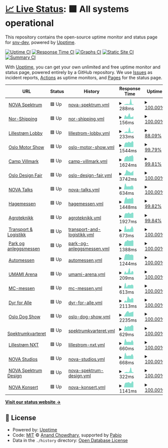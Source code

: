 # [📈 Live Status](https://status.nova.onl): <!--live status--> **🟩 All systems operational**

This repository contains the open-source uptime monitor and status page for [snv-dev](https://status.nova.onl), powered by [Upptime](https://github.com/upptime/upptime).

[![Uptime CI](https://github.com/snv-dev/upptime/workflows/Uptime%20CI/badge.svg)](https://github.com/snv-dev/upptime/actions?query=workflow%3A%22Uptime+CI%22)
[![Response Time CI](https://github.com/snv-dev/upptime/workflows/Response%20Time%20CI/badge.svg)](https://github.com/snv-dev/upptime/actions?query=workflow%3A%22Response+Time+CI%22)
[![Graphs CI](https://github.com/snv-dev/upptime/workflows/Graphs%20CI/badge.svg)](https://github.com/snv-dev/upptime/actions?query=workflow%3A%22Graphs+CI%22)
[![Static Site CI](https://github.com/snv-dev/upptime/workflows/Static%20Site%20CI/badge.svg)](https://github.com/snv-dev/upptime/actions?query=workflow%3A%22Static+Site+CI%22)
[![Summary CI](https://github.com/snv-dev/upptime/workflows/Summary%20CI/badge.svg)](https://github.com/snv-dev/upptime/actions?query=workflow%3A%22Summary+CI%22)

With [Upptime](https://upptime.js.org), you can get your own unlimited and free uptime monitor and status page, powered entirely by a GitHub repository. We use [Issues](https://github.com/snv-dev/upptime/issues) as incident reports, [Actions](https://github.com/snv-dev/upptime/actions) as uptime monitors, and [Pages](https://status.nova.onl) for the status page.

<!--start: status pages-->
<!-- This summary is generated by Upptime (https://github.com/upptime/upptime) -->
<!-- Do not edit this manually, your changes will be overwritten -->
<!-- prettier-ignore -->
| URL | Status | History | Response Time | Uptime |
| --- | ------ | ------- | ------------- | ------ |
| <img alt="" src="https://icons.duckduckgo.com/ip3/novaspektrum.no.ico" height="13"> [NOVA Spektrum](https://novaspektrum.no) | 🟩 Up | [nova-spektrum.yml](https://github.com/snv-dev/upptime/commits/HEAD/history/nova-spektrum.yml) | <details><summary><img alt="Response time graph" src="./graphs/nova-spektrum/response-time-week.png" height="20"> 288ms</summary><br><a href="https://status.nova.onl/history/nova-spektrum"><img alt="Response time 278" src="https://img.shields.io/endpoint?url=https%3A%2F%2Fraw.githubusercontent.com%2Fsnv-dev%2Fupptime%2FHEAD%2Fapi%2Fnova-spektrum%2Fresponse-time.json"></a><br><a href="https://status.nova.onl/history/nova-spektrum"><img alt="24-hour response time 174" src="https://img.shields.io/endpoint?url=https%3A%2F%2Fraw.githubusercontent.com%2Fsnv-dev%2Fupptime%2FHEAD%2Fapi%2Fnova-spektrum%2Fresponse-time-day.json"></a><br><a href="https://status.nova.onl/history/nova-spektrum"><img alt="7-day response time 288" src="https://img.shields.io/endpoint?url=https%3A%2F%2Fraw.githubusercontent.com%2Fsnv-dev%2Fupptime%2FHEAD%2Fapi%2Fnova-spektrum%2Fresponse-time-week.json"></a><br><a href="https://status.nova.onl/history/nova-spektrum"><img alt="30-day response time 244" src="https://img.shields.io/endpoint?url=https%3A%2F%2Fraw.githubusercontent.com%2Fsnv-dev%2Fupptime%2FHEAD%2Fapi%2Fnova-spektrum%2Fresponse-time-month.json"></a><br><a href="https://status.nova.onl/history/nova-spektrum"><img alt="1-year response time 278" src="https://img.shields.io/endpoint?url=https%3A%2F%2Fraw.githubusercontent.com%2Fsnv-dev%2Fupptime%2FHEAD%2Fapi%2Fnova-spektrum%2Fresponse-time-year.json"></a></details> | <details><summary><a href="https://status.nova.onl/history/nova-spektrum">100.00%</a></summary><a href="https://status.nova.onl/history/nova-spektrum"><img alt="All-time uptime 99.98%" src="https://img.shields.io/endpoint?url=https%3A%2F%2Fraw.githubusercontent.com%2Fsnv-dev%2Fupptime%2FHEAD%2Fapi%2Fnova-spektrum%2Fuptime.json"></a><br><a href="https://status.nova.onl/history/nova-spektrum"><img alt="24-hour uptime 100.00%" src="https://img.shields.io/endpoint?url=https%3A%2F%2Fraw.githubusercontent.com%2Fsnv-dev%2Fupptime%2FHEAD%2Fapi%2Fnova-spektrum%2Fuptime-day.json"></a><br><a href="https://status.nova.onl/history/nova-spektrum"><img alt="7-day uptime 100.00%" src="https://img.shields.io/endpoint?url=https%3A%2F%2Fraw.githubusercontent.com%2Fsnv-dev%2Fupptime%2FHEAD%2Fapi%2Fnova-spektrum%2Fuptime-week.json"></a><br><a href="https://status.nova.onl/history/nova-spektrum"><img alt="30-day uptime 100.00%" src="https://img.shields.io/endpoint?url=https%3A%2F%2Fraw.githubusercontent.com%2Fsnv-dev%2Fupptime%2FHEAD%2Fapi%2Fnova-spektrum%2Fuptime-month.json"></a><br><a href="https://status.nova.onl/history/nova-spektrum"><img alt="1-year uptime 99.98%" src="https://img.shields.io/endpoint?url=https%3A%2F%2Fraw.githubusercontent.com%2Fsnv-dev%2Fupptime%2FHEAD%2Fapi%2Fnova-spektrum%2Fuptime-year.json"></a></details>
| <img alt="" src="https://icons.duckduckgo.com/ip3/nor-shipping.com.ico" height="13"> [Nor-Shipping](https://nor-shipping.com) | 🟩 Up | [nor-shipping.yml](https://github.com/snv-dev/upptime/commits/HEAD/history/nor-shipping.yml) | <details><summary><img alt="Response time graph" src="./graphs/nor-shipping/response-time-week.png" height="20"> 156ms</summary><br><a href="https://status.nova.onl/history/nor-shipping"><img alt="Response time 272" src="https://img.shields.io/endpoint?url=https%3A%2F%2Fraw.githubusercontent.com%2Fsnv-dev%2Fupptime%2FHEAD%2Fapi%2Fnor-shipping%2Fresponse-time.json"></a><br><a href="https://status.nova.onl/history/nor-shipping"><img alt="24-hour response time 162" src="https://img.shields.io/endpoint?url=https%3A%2F%2Fraw.githubusercontent.com%2Fsnv-dev%2Fupptime%2FHEAD%2Fapi%2Fnor-shipping%2Fresponse-time-day.json"></a><br><a href="https://status.nova.onl/history/nor-shipping"><img alt="7-day response time 156" src="https://img.shields.io/endpoint?url=https%3A%2F%2Fraw.githubusercontent.com%2Fsnv-dev%2Fupptime%2FHEAD%2Fapi%2Fnor-shipping%2Fresponse-time-week.json"></a><br><a href="https://status.nova.onl/history/nor-shipping"><img alt="30-day response time 164" src="https://img.shields.io/endpoint?url=https%3A%2F%2Fraw.githubusercontent.com%2Fsnv-dev%2Fupptime%2FHEAD%2Fapi%2Fnor-shipping%2Fresponse-time-month.json"></a><br><a href="https://status.nova.onl/history/nor-shipping"><img alt="1-year response time 272" src="https://img.shields.io/endpoint?url=https%3A%2F%2Fraw.githubusercontent.com%2Fsnv-dev%2Fupptime%2FHEAD%2Fapi%2Fnor-shipping%2Fresponse-time-year.json"></a></details> | <details><summary><a href="https://status.nova.onl/history/nor-shipping">100.00%</a></summary><a href="https://status.nova.onl/history/nor-shipping"><img alt="All-time uptime 99.99%" src="https://img.shields.io/endpoint?url=https%3A%2F%2Fraw.githubusercontent.com%2Fsnv-dev%2Fupptime%2FHEAD%2Fapi%2Fnor-shipping%2Fuptime.json"></a><br><a href="https://status.nova.onl/history/nor-shipping"><img alt="24-hour uptime 100.00%" src="https://img.shields.io/endpoint?url=https%3A%2F%2Fraw.githubusercontent.com%2Fsnv-dev%2Fupptime%2FHEAD%2Fapi%2Fnor-shipping%2Fuptime-day.json"></a><br><a href="https://status.nova.onl/history/nor-shipping"><img alt="7-day uptime 100.00%" src="https://img.shields.io/endpoint?url=https%3A%2F%2Fraw.githubusercontent.com%2Fsnv-dev%2Fupptime%2FHEAD%2Fapi%2Fnor-shipping%2Fuptime-week.json"></a><br><a href="https://status.nova.onl/history/nor-shipping"><img alt="30-day uptime 100.00%" src="https://img.shields.io/endpoint?url=https%3A%2F%2Fraw.githubusercontent.com%2Fsnv-dev%2Fupptime%2FHEAD%2Fapi%2Fnor-shipping%2Fuptime-month.json"></a><br><a href="https://status.nova.onl/history/nor-shipping"><img alt="1-year uptime 99.99%" src="https://img.shields.io/endpoint?url=https%3A%2F%2Fraw.githubusercontent.com%2Fsnv-dev%2Fupptime%2FHEAD%2Fapi%2Fnor-shipping%2Fuptime-year.json"></a></details>
| <img alt="" src="https://icons.duckduckgo.com/ip3/lillestromlobby.no.ico" height="13"> [Lillestrøm Lobby](https://lillestromlobby.no) | 🟩 Up | [lillestrom-lobby.yml](https://github.com/snv-dev/upptime/commits/HEAD/history/lillestrom-lobby.yml) | <details><summary><img alt="Response time graph" src="./graphs/lillestrom-lobby/response-time-week.png" height="20"> 233ms</summary><br><a href="https://status.nova.onl/history/lillestrom-lobby"><img alt="Response time 241" src="https://img.shields.io/endpoint?url=https%3A%2F%2Fraw.githubusercontent.com%2Fsnv-dev%2Fupptime%2FHEAD%2Fapi%2Flillestrom-lobby%2Fresponse-time.json"></a><br><a href="https://status.nova.onl/history/lillestrom-lobby"><img alt="24-hour response time 421" src="https://img.shields.io/endpoint?url=https%3A%2F%2Fraw.githubusercontent.com%2Fsnv-dev%2Fupptime%2FHEAD%2Fapi%2Flillestrom-lobby%2Fresponse-time-day.json"></a><br><a href="https://status.nova.onl/history/lillestrom-lobby"><img alt="7-day response time 233" src="https://img.shields.io/endpoint?url=https%3A%2F%2Fraw.githubusercontent.com%2Fsnv-dev%2Fupptime%2FHEAD%2Fapi%2Flillestrom-lobby%2Fresponse-time-week.json"></a><br><a href="https://status.nova.onl/history/lillestrom-lobby"><img alt="30-day response time 244" src="https://img.shields.io/endpoint?url=https%3A%2F%2Fraw.githubusercontent.com%2Fsnv-dev%2Fupptime%2FHEAD%2Fapi%2Flillestrom-lobby%2Fresponse-time-month.json"></a><br><a href="https://status.nova.onl/history/lillestrom-lobby"><img alt="1-year response time 241" src="https://img.shields.io/endpoint?url=https%3A%2F%2Fraw.githubusercontent.com%2Fsnv-dev%2Fupptime%2FHEAD%2Fapi%2Flillestrom-lobby%2Fresponse-time-year.json"></a></details> | <details><summary><a href="https://status.nova.onl/history/lillestrom-lobby">88.09%</a></summary><a href="https://status.nova.onl/history/lillestrom-lobby"><img alt="All-time uptime 99.71%" src="https://img.shields.io/endpoint?url=https%3A%2F%2Fraw.githubusercontent.com%2Fsnv-dev%2Fupptime%2FHEAD%2Fapi%2Flillestrom-lobby%2Fuptime.json"></a><br><a href="https://status.nova.onl/history/lillestrom-lobby"><img alt="24-hour uptime 100.00%" src="https://img.shields.io/endpoint?url=https%3A%2F%2Fraw.githubusercontent.com%2Fsnv-dev%2Fupptime%2FHEAD%2Fapi%2Flillestrom-lobby%2Fuptime-day.json"></a><br><a href="https://status.nova.onl/history/lillestrom-lobby"><img alt="7-day uptime 88.09%" src="https://img.shields.io/endpoint?url=https%3A%2F%2Fraw.githubusercontent.com%2Fsnv-dev%2Fupptime%2FHEAD%2Fapi%2Flillestrom-lobby%2Fuptime-week.json"></a><br><a href="https://status.nova.onl/history/lillestrom-lobby"><img alt="30-day uptime 97.26%" src="https://img.shields.io/endpoint?url=https%3A%2F%2Fraw.githubusercontent.com%2Fsnv-dev%2Fupptime%2FHEAD%2Fapi%2Flillestrom-lobby%2Fuptime-month.json"></a><br><a href="https://status.nova.onl/history/lillestrom-lobby"><img alt="1-year uptime 99.71%" src="https://img.shields.io/endpoint?url=https%3A%2F%2Fraw.githubusercontent.com%2Fsnv-dev%2Fupptime%2FHEAD%2Fapi%2Flillestrom-lobby%2Fuptime-year.json"></a></details>
| <img alt="" src="https://icons.duckduckgo.com/ip3/oslomotorshow.no.ico" height="13"> [Oslo Motor Show](https://oslomotorshow.no) | 🟩 Up | [oslo-motor-show.yml](https://github.com/snv-dev/upptime/commits/HEAD/history/oslo-motor-show.yml) | <details><summary><img alt="Response time graph" src="./graphs/oslo-motor-show/response-time-week.png" height="20"> 1544ms</summary><br><a href="https://status.nova.onl/history/oslo-motor-show"><img alt="Response time 1297" src="https://img.shields.io/endpoint?url=https%3A%2F%2Fraw.githubusercontent.com%2Fsnv-dev%2Fupptime%2FHEAD%2Fapi%2Foslo-motor-show%2Fresponse-time.json"></a><br><a href="https://status.nova.onl/history/oslo-motor-show"><img alt="24-hour response time 2720" src="https://img.shields.io/endpoint?url=https%3A%2F%2Fraw.githubusercontent.com%2Fsnv-dev%2Fupptime%2FHEAD%2Fapi%2Foslo-motor-show%2Fresponse-time-day.json"></a><br><a href="https://status.nova.onl/history/oslo-motor-show"><img alt="7-day response time 1544" src="https://img.shields.io/endpoint?url=https%3A%2F%2Fraw.githubusercontent.com%2Fsnv-dev%2Fupptime%2FHEAD%2Fapi%2Foslo-motor-show%2Fresponse-time-week.json"></a><br><a href="https://status.nova.onl/history/oslo-motor-show"><img alt="30-day response time 1425" src="https://img.shields.io/endpoint?url=https%3A%2F%2Fraw.githubusercontent.com%2Fsnv-dev%2Fupptime%2FHEAD%2Fapi%2Foslo-motor-show%2Fresponse-time-month.json"></a><br><a href="https://status.nova.onl/history/oslo-motor-show"><img alt="1-year response time 1297" src="https://img.shields.io/endpoint?url=https%3A%2F%2Fraw.githubusercontent.com%2Fsnv-dev%2Fupptime%2FHEAD%2Fapi%2Foslo-motor-show%2Fresponse-time-year.json"></a></details> | <details><summary><a href="https://status.nova.onl/history/oslo-motor-show">99.79%</a></summary><a href="https://status.nova.onl/history/oslo-motor-show"><img alt="All-time uptime 100.00%" src="https://img.shields.io/endpoint?url=https%3A%2F%2Fraw.githubusercontent.com%2Fsnv-dev%2Fupptime%2FHEAD%2Fapi%2Foslo-motor-show%2Fuptime.json"></a><br><a href="https://status.nova.onl/history/oslo-motor-show"><img alt="24-hour uptime 100.00%" src="https://img.shields.io/endpoint?url=https%3A%2F%2Fraw.githubusercontent.com%2Fsnv-dev%2Fupptime%2FHEAD%2Fapi%2Foslo-motor-show%2Fuptime-day.json"></a><br><a href="https://status.nova.onl/history/oslo-motor-show"><img alt="7-day uptime 99.79%" src="https://img.shields.io/endpoint?url=https%3A%2F%2Fraw.githubusercontent.com%2Fsnv-dev%2Fupptime%2FHEAD%2Fapi%2Foslo-motor-show%2Fuptime-week.json"></a><br><a href="https://status.nova.onl/history/oslo-motor-show"><img alt="30-day uptime 99.95%" src="https://img.shields.io/endpoint?url=https%3A%2F%2Fraw.githubusercontent.com%2Fsnv-dev%2Fupptime%2FHEAD%2Fapi%2Foslo-motor-show%2Fuptime-month.json"></a><br><a href="https://status.nova.onl/history/oslo-motor-show"><img alt="1-year uptime 100.00%" src="https://img.shields.io/endpoint?url=https%3A%2F%2Fraw.githubusercontent.com%2Fsnv-dev%2Fupptime%2FHEAD%2Fapi%2Foslo-motor-show%2Fuptime-year.json"></a></details>
| <img alt="" src="https://icons.duckduckgo.com/ip3/campvillmark.no.ico" height="13"> [Camp Villmark](https://campvillmark.no) | 🟩 Up | [camp-villmark.yml](https://github.com/snv-dev/upptime/commits/HEAD/history/camp-villmark.yml) | <details><summary><img alt="Response time graph" src="./graphs/camp-villmark/response-time-week.png" height="20"> 1624ms</summary><br><a href="https://status.nova.onl/history/camp-villmark"><img alt="Response time 1414" src="https://img.shields.io/endpoint?url=https%3A%2F%2Fraw.githubusercontent.com%2Fsnv-dev%2Fupptime%2FHEAD%2Fapi%2Fcamp-villmark%2Fresponse-time.json"></a><br><a href="https://status.nova.onl/history/camp-villmark"><img alt="24-hour response time 1693" src="https://img.shields.io/endpoint?url=https%3A%2F%2Fraw.githubusercontent.com%2Fsnv-dev%2Fupptime%2FHEAD%2Fapi%2Fcamp-villmark%2Fresponse-time-day.json"></a><br><a href="https://status.nova.onl/history/camp-villmark"><img alt="7-day response time 1624" src="https://img.shields.io/endpoint?url=https%3A%2F%2Fraw.githubusercontent.com%2Fsnv-dev%2Fupptime%2FHEAD%2Fapi%2Fcamp-villmark%2Fresponse-time-week.json"></a><br><a href="https://status.nova.onl/history/camp-villmark"><img alt="30-day response time 1607" src="https://img.shields.io/endpoint?url=https%3A%2F%2Fraw.githubusercontent.com%2Fsnv-dev%2Fupptime%2FHEAD%2Fapi%2Fcamp-villmark%2Fresponse-time-month.json"></a><br><a href="https://status.nova.onl/history/camp-villmark"><img alt="1-year response time 1414" src="https://img.shields.io/endpoint?url=https%3A%2F%2Fraw.githubusercontent.com%2Fsnv-dev%2Fupptime%2FHEAD%2Fapi%2Fcamp-villmark%2Fresponse-time-year.json"></a></details> | <details><summary><a href="https://status.nova.onl/history/camp-villmark">99.81%</a></summary><a href="https://status.nova.onl/history/camp-villmark"><img alt="All-time uptime 100.00%" src="https://img.shields.io/endpoint?url=https%3A%2F%2Fraw.githubusercontent.com%2Fsnv-dev%2Fupptime%2FHEAD%2Fapi%2Fcamp-villmark%2Fuptime.json"></a><br><a href="https://status.nova.onl/history/camp-villmark"><img alt="24-hour uptime 100.00%" src="https://img.shields.io/endpoint?url=https%3A%2F%2Fraw.githubusercontent.com%2Fsnv-dev%2Fupptime%2FHEAD%2Fapi%2Fcamp-villmark%2Fuptime-day.json"></a><br><a href="https://status.nova.onl/history/camp-villmark"><img alt="7-day uptime 99.81%" src="https://img.shields.io/endpoint?url=https%3A%2F%2Fraw.githubusercontent.com%2Fsnv-dev%2Fupptime%2FHEAD%2Fapi%2Fcamp-villmark%2Fuptime-week.json"></a><br><a href="https://status.nova.onl/history/camp-villmark"><img alt="30-day uptime 99.96%" src="https://img.shields.io/endpoint?url=https%3A%2F%2Fraw.githubusercontent.com%2Fsnv-dev%2Fupptime%2FHEAD%2Fapi%2Fcamp-villmark%2Fuptime-month.json"></a><br><a href="https://status.nova.onl/history/camp-villmark"><img alt="1-year uptime 100.00%" src="https://img.shields.io/endpoint?url=https%3A%2F%2Fraw.githubusercontent.com%2Fsnv-dev%2Fupptime%2FHEAD%2Fapi%2Fcamp-villmark%2Fuptime-year.json"></a></details>
| <img alt="" src="https://icons.duckduckgo.com/ip3/oslodesignfair.no.ico" height="13"> [Oslo Design Fair](https://oslodesignfair.no) | 🟩 Up | [oslo-design-fair.yml](https://github.com/snv-dev/upptime/commits/HEAD/history/oslo-design-fair.yml) | <details><summary><img alt="Response time graph" src="./graphs/oslo-design-fair/response-time-week.png" height="20"> 3742ms</summary><br><a href="https://status.nova.onl/history/oslo-design-fair"><img alt="Response time 1433" src="https://img.shields.io/endpoint?url=https%3A%2F%2Fraw.githubusercontent.com%2Fsnv-dev%2Fupptime%2FHEAD%2Fapi%2Foslo-design-fair%2Fresponse-time.json"></a><br><a href="https://status.nova.onl/history/oslo-design-fair"><img alt="24-hour response time 3287" src="https://img.shields.io/endpoint?url=https%3A%2F%2Fraw.githubusercontent.com%2Fsnv-dev%2Fupptime%2FHEAD%2Fapi%2Foslo-design-fair%2Fresponse-time-day.json"></a><br><a href="https://status.nova.onl/history/oslo-design-fair"><img alt="7-day response time 3742" src="https://img.shields.io/endpoint?url=https%3A%2F%2Fraw.githubusercontent.com%2Fsnv-dev%2Fupptime%2FHEAD%2Fapi%2Foslo-design-fair%2Fresponse-time-week.json"></a><br><a href="https://status.nova.onl/history/oslo-design-fair"><img alt="30-day response time 2400" src="https://img.shields.io/endpoint?url=https%3A%2F%2Fraw.githubusercontent.com%2Fsnv-dev%2Fupptime%2FHEAD%2Fapi%2Foslo-design-fair%2Fresponse-time-month.json"></a><br><a href="https://status.nova.onl/history/oslo-design-fair"><img alt="1-year response time 1433" src="https://img.shields.io/endpoint?url=https%3A%2F%2Fraw.githubusercontent.com%2Fsnv-dev%2Fupptime%2FHEAD%2Fapi%2Foslo-design-fair%2Fresponse-time-year.json"></a></details> | <details><summary><a href="https://status.nova.onl/history/oslo-design-fair">100.00%</a></summary><a href="https://status.nova.onl/history/oslo-design-fair"><img alt="All-time uptime 100.00%" src="https://img.shields.io/endpoint?url=https%3A%2F%2Fraw.githubusercontent.com%2Fsnv-dev%2Fupptime%2FHEAD%2Fapi%2Foslo-design-fair%2Fuptime.json"></a><br><a href="https://status.nova.onl/history/oslo-design-fair"><img alt="24-hour uptime 100.00%" src="https://img.shields.io/endpoint?url=https%3A%2F%2Fraw.githubusercontent.com%2Fsnv-dev%2Fupptime%2FHEAD%2Fapi%2Foslo-design-fair%2Fuptime-day.json"></a><br><a href="https://status.nova.onl/history/oslo-design-fair"><img alt="7-day uptime 100.00%" src="https://img.shields.io/endpoint?url=https%3A%2F%2Fraw.githubusercontent.com%2Fsnv-dev%2Fupptime%2FHEAD%2Fapi%2Foslo-design-fair%2Fuptime-week.json"></a><br><a href="https://status.nova.onl/history/oslo-design-fair"><img alt="30-day uptime 100.00%" src="https://img.shields.io/endpoint?url=https%3A%2F%2Fraw.githubusercontent.com%2Fsnv-dev%2Fupptime%2FHEAD%2Fapi%2Foslo-design-fair%2Fuptime-month.json"></a><br><a href="https://status.nova.onl/history/oslo-design-fair"><img alt="1-year uptime 100.00%" src="https://img.shields.io/endpoint?url=https%3A%2F%2Fraw.githubusercontent.com%2Fsnv-dev%2Fupptime%2FHEAD%2Fapi%2Foslo-design-fair%2Fuptime-year.json"></a></details>
| <img alt="" src="https://icons.duckduckgo.com/ip3/novatalks.no.ico" height="13"> [NOVA Talks](https://novatalks.no) | 🟩 Up | [nova-talks.yml](https://github.com/snv-dev/upptime/commits/HEAD/history/nova-talks.yml) | <details><summary><img alt="Response time graph" src="./graphs/nova-talks/response-time-week.png" height="20"> 634ms</summary><br><a href="https://status.nova.onl/history/nova-talks"><img alt="Response time 1250" src="https://img.shields.io/endpoint?url=https%3A%2F%2Fraw.githubusercontent.com%2Fsnv-dev%2Fupptime%2FHEAD%2Fapi%2Fnova-talks%2Fresponse-time.json"></a><br><a href="https://status.nova.onl/history/nova-talks"><img alt="24-hour response time 898" src="https://img.shields.io/endpoint?url=https%3A%2F%2Fraw.githubusercontent.com%2Fsnv-dev%2Fupptime%2FHEAD%2Fapi%2Fnova-talks%2Fresponse-time-day.json"></a><br><a href="https://status.nova.onl/history/nova-talks"><img alt="7-day response time 634" src="https://img.shields.io/endpoint?url=https%3A%2F%2Fraw.githubusercontent.com%2Fsnv-dev%2Fupptime%2FHEAD%2Fapi%2Fnova-talks%2Fresponse-time-week.json"></a><br><a href="https://status.nova.onl/history/nova-talks"><img alt="30-day response time 1252" src="https://img.shields.io/endpoint?url=https%3A%2F%2Fraw.githubusercontent.com%2Fsnv-dev%2Fupptime%2FHEAD%2Fapi%2Fnova-talks%2Fresponse-time-month.json"></a><br><a href="https://status.nova.onl/history/nova-talks"><img alt="1-year response time 1250" src="https://img.shields.io/endpoint?url=https%3A%2F%2Fraw.githubusercontent.com%2Fsnv-dev%2Fupptime%2FHEAD%2Fapi%2Fnova-talks%2Fresponse-time-year.json"></a></details> | <details><summary><a href="https://status.nova.onl/history/nova-talks">100.00%</a></summary><a href="https://status.nova.onl/history/nova-talks"><img alt="All-time uptime 100.00%" src="https://img.shields.io/endpoint?url=https%3A%2F%2Fraw.githubusercontent.com%2Fsnv-dev%2Fupptime%2FHEAD%2Fapi%2Fnova-talks%2Fuptime.json"></a><br><a href="https://status.nova.onl/history/nova-talks"><img alt="24-hour uptime 100.00%" src="https://img.shields.io/endpoint?url=https%3A%2F%2Fraw.githubusercontent.com%2Fsnv-dev%2Fupptime%2FHEAD%2Fapi%2Fnova-talks%2Fuptime-day.json"></a><br><a href="https://status.nova.onl/history/nova-talks"><img alt="7-day uptime 100.00%" src="https://img.shields.io/endpoint?url=https%3A%2F%2Fraw.githubusercontent.com%2Fsnv-dev%2Fupptime%2FHEAD%2Fapi%2Fnova-talks%2Fuptime-week.json"></a><br><a href="https://status.nova.onl/history/nova-talks"><img alt="30-day uptime 100.00%" src="https://img.shields.io/endpoint?url=https%3A%2F%2Fraw.githubusercontent.com%2Fsnv-dev%2Fupptime%2FHEAD%2Fapi%2Fnova-talks%2Fuptime-month.json"></a><br><a href="https://status.nova.onl/history/nova-talks"><img alt="1-year uptime 100.00%" src="https://img.shields.io/endpoint?url=https%3A%2F%2Fraw.githubusercontent.com%2Fsnv-dev%2Fupptime%2FHEAD%2Fapi%2Fnova-talks%2Fuptime-year.json"></a></details>
| <img alt="" src="https://icons.duckduckgo.com/ip3/hagemessen.no.ico" height="13"> [Hagemessen](https://hagemessen.no) | 🟩 Up | [hagemessen.yml](https://github.com/snv-dev/upptime/commits/HEAD/history/hagemessen.yml) | <details><summary><img alt="Response time graph" src="./graphs/hagemessen/response-time-week.png" height="20"> 1448ms</summary><br><a href="https://status.nova.onl/history/hagemessen"><img alt="Response time 1358" src="https://img.shields.io/endpoint?url=https%3A%2F%2Fraw.githubusercontent.com%2Fsnv-dev%2Fupptime%2FHEAD%2Fapi%2Fhagemessen%2Fresponse-time.json"></a><br><a href="https://status.nova.onl/history/hagemessen"><img alt="24-hour response time 1559" src="https://img.shields.io/endpoint?url=https%3A%2F%2Fraw.githubusercontent.com%2Fsnv-dev%2Fupptime%2FHEAD%2Fapi%2Fhagemessen%2Fresponse-time-day.json"></a><br><a href="https://status.nova.onl/history/hagemessen"><img alt="7-day response time 1448" src="https://img.shields.io/endpoint?url=https%3A%2F%2Fraw.githubusercontent.com%2Fsnv-dev%2Fupptime%2FHEAD%2Fapi%2Fhagemessen%2Fresponse-time-week.json"></a><br><a href="https://status.nova.onl/history/hagemessen"><img alt="30-day response time 1476" src="https://img.shields.io/endpoint?url=https%3A%2F%2Fraw.githubusercontent.com%2Fsnv-dev%2Fupptime%2FHEAD%2Fapi%2Fhagemessen%2Fresponse-time-month.json"></a><br><a href="https://status.nova.onl/history/hagemessen"><img alt="1-year response time 1358" src="https://img.shields.io/endpoint?url=https%3A%2F%2Fraw.githubusercontent.com%2Fsnv-dev%2Fupptime%2FHEAD%2Fapi%2Fhagemessen%2Fresponse-time-year.json"></a></details> | <details><summary><a href="https://status.nova.onl/history/hagemessen">99.82%</a></summary><a href="https://status.nova.onl/history/hagemessen"><img alt="All-time uptime 100.00%" src="https://img.shields.io/endpoint?url=https%3A%2F%2Fraw.githubusercontent.com%2Fsnv-dev%2Fupptime%2FHEAD%2Fapi%2Fhagemessen%2Fuptime.json"></a><br><a href="https://status.nova.onl/history/hagemessen"><img alt="24-hour uptime 100.00%" src="https://img.shields.io/endpoint?url=https%3A%2F%2Fraw.githubusercontent.com%2Fsnv-dev%2Fupptime%2FHEAD%2Fapi%2Fhagemessen%2Fuptime-day.json"></a><br><a href="https://status.nova.onl/history/hagemessen"><img alt="7-day uptime 99.82%" src="https://img.shields.io/endpoint?url=https%3A%2F%2Fraw.githubusercontent.com%2Fsnv-dev%2Fupptime%2FHEAD%2Fapi%2Fhagemessen%2Fuptime-week.json"></a><br><a href="https://status.nova.onl/history/hagemessen"><img alt="30-day uptime 99.96%" src="https://img.shields.io/endpoint?url=https%3A%2F%2Fraw.githubusercontent.com%2Fsnv-dev%2Fupptime%2FHEAD%2Fapi%2Fhagemessen%2Fuptime-month.json"></a><br><a href="https://status.nova.onl/history/hagemessen"><img alt="1-year uptime 100.00%" src="https://img.shields.io/endpoint?url=https%3A%2F%2Fraw.githubusercontent.com%2Fsnv-dev%2Fupptime%2FHEAD%2Fapi%2Fhagemessen%2Fuptime-year.json"></a></details>
| <img alt="" src="https://icons.duckduckgo.com/ip3/agroteknikk.no.ico" height="13"> [Agroteknikk](https://agroteknikk.no) | 🟩 Up | [agroteknikk.yml](https://github.com/snv-dev/upptime/commits/HEAD/history/agroteknikk.yml) | <details><summary><img alt="Response time graph" src="./graphs/agroteknikk/response-time-week.png" height="20"> 1927ms</summary><br><a href="https://status.nova.onl/history/agroteknikk"><img alt="Response time 1814" src="https://img.shields.io/endpoint?url=https%3A%2F%2Fraw.githubusercontent.com%2Fsnv-dev%2Fupptime%2FHEAD%2Fapi%2Fagroteknikk%2Fresponse-time.json"></a><br><a href="https://status.nova.onl/history/agroteknikk"><img alt="24-hour response time 2303" src="https://img.shields.io/endpoint?url=https%3A%2F%2Fraw.githubusercontent.com%2Fsnv-dev%2Fupptime%2FHEAD%2Fapi%2Fagroteknikk%2Fresponse-time-day.json"></a><br><a href="https://status.nova.onl/history/agroteknikk"><img alt="7-day response time 1927" src="https://img.shields.io/endpoint?url=https%3A%2F%2Fraw.githubusercontent.com%2Fsnv-dev%2Fupptime%2FHEAD%2Fapi%2Fagroteknikk%2Fresponse-time-week.json"></a><br><a href="https://status.nova.onl/history/agroteknikk"><img alt="30-day response time 1976" src="https://img.shields.io/endpoint?url=https%3A%2F%2Fraw.githubusercontent.com%2Fsnv-dev%2Fupptime%2FHEAD%2Fapi%2Fagroteknikk%2Fresponse-time-month.json"></a><br><a href="https://status.nova.onl/history/agroteknikk"><img alt="1-year response time 1814" src="https://img.shields.io/endpoint?url=https%3A%2F%2Fraw.githubusercontent.com%2Fsnv-dev%2Fupptime%2FHEAD%2Fapi%2Fagroteknikk%2Fresponse-time-year.json"></a></details> | <details><summary><a href="https://status.nova.onl/history/agroteknikk">99.84%</a></summary><a href="https://status.nova.onl/history/agroteknikk"><img alt="All-time uptime 100.00%" src="https://img.shields.io/endpoint?url=https%3A%2F%2Fraw.githubusercontent.com%2Fsnv-dev%2Fupptime%2FHEAD%2Fapi%2Fagroteknikk%2Fuptime.json"></a><br><a href="https://status.nova.onl/history/agroteknikk"><img alt="24-hour uptime 100.00%" src="https://img.shields.io/endpoint?url=https%3A%2F%2Fraw.githubusercontent.com%2Fsnv-dev%2Fupptime%2FHEAD%2Fapi%2Fagroteknikk%2Fuptime-day.json"></a><br><a href="https://status.nova.onl/history/agroteknikk"><img alt="7-day uptime 99.84%" src="https://img.shields.io/endpoint?url=https%3A%2F%2Fraw.githubusercontent.com%2Fsnv-dev%2Fupptime%2FHEAD%2Fapi%2Fagroteknikk%2Fuptime-week.json"></a><br><a href="https://status.nova.onl/history/agroteknikk"><img alt="30-day uptime 99.96%" src="https://img.shields.io/endpoint?url=https%3A%2F%2Fraw.githubusercontent.com%2Fsnv-dev%2Fupptime%2FHEAD%2Fapi%2Fagroteknikk%2Fuptime-month.json"></a><br><a href="https://status.nova.onl/history/agroteknikk"><img alt="1-year uptime 100.00%" src="https://img.shields.io/endpoint?url=https%3A%2F%2Fraw.githubusercontent.com%2Fsnv-dev%2Fupptime%2FHEAD%2Fapi%2Fagroteknikk%2Fuptime-year.json"></a></details>
| <img alt="" src="https://icons.duckduckgo.com/ip3/transport-logistikk.no.ico" height="13"> [Transport & Logistikk](https://transport-logistikk.no) | 🟩 Up | [transport-and-logistikk.yml](https://github.com/snv-dev/upptime/commits/HEAD/history/transport-and-logistikk.yml) | <details><summary><img alt="Response time graph" src="./graphs/transport-and-logistikk/response-time-week.png" height="20"> 673ms</summary><br><a href="https://status.nova.onl/history/transport-and-logistikk"><img alt="Response time 1245" src="https://img.shields.io/endpoint?url=https%3A%2F%2Fraw.githubusercontent.com%2Fsnv-dev%2Fupptime%2FHEAD%2Fapi%2Ftransport-and-logistikk%2Fresponse-time.json"></a><br><a href="https://status.nova.onl/history/transport-and-logistikk"><img alt="24-hour response time 970" src="https://img.shields.io/endpoint?url=https%3A%2F%2Fraw.githubusercontent.com%2Fsnv-dev%2Fupptime%2FHEAD%2Fapi%2Ftransport-and-logistikk%2Fresponse-time-day.json"></a><br><a href="https://status.nova.onl/history/transport-and-logistikk"><img alt="7-day response time 673" src="https://img.shields.io/endpoint?url=https%3A%2F%2Fraw.githubusercontent.com%2Fsnv-dev%2Fupptime%2FHEAD%2Fapi%2Ftransport-and-logistikk%2Fresponse-time-week.json"></a><br><a href="https://status.nova.onl/history/transport-and-logistikk"><img alt="30-day response time 1213" src="https://img.shields.io/endpoint?url=https%3A%2F%2Fraw.githubusercontent.com%2Fsnv-dev%2Fupptime%2FHEAD%2Fapi%2Ftransport-and-logistikk%2Fresponse-time-month.json"></a><br><a href="https://status.nova.onl/history/transport-and-logistikk"><img alt="1-year response time 1245" src="https://img.shields.io/endpoint?url=https%3A%2F%2Fraw.githubusercontent.com%2Fsnv-dev%2Fupptime%2FHEAD%2Fapi%2Ftransport-and-logistikk%2Fresponse-time-year.json"></a></details> | <details><summary><a href="https://status.nova.onl/history/transport-and-logistikk">100.00%</a></summary><a href="https://status.nova.onl/history/transport-and-logistikk"><img alt="All-time uptime 100.00%" src="https://img.shields.io/endpoint?url=https%3A%2F%2Fraw.githubusercontent.com%2Fsnv-dev%2Fupptime%2FHEAD%2Fapi%2Ftransport-and-logistikk%2Fuptime.json"></a><br><a href="https://status.nova.onl/history/transport-and-logistikk"><img alt="24-hour uptime 100.00%" src="https://img.shields.io/endpoint?url=https%3A%2F%2Fraw.githubusercontent.com%2Fsnv-dev%2Fupptime%2FHEAD%2Fapi%2Ftransport-and-logistikk%2Fuptime-day.json"></a><br><a href="https://status.nova.onl/history/transport-and-logistikk"><img alt="7-day uptime 100.00%" src="https://img.shields.io/endpoint?url=https%3A%2F%2Fraw.githubusercontent.com%2Fsnv-dev%2Fupptime%2FHEAD%2Fapi%2Ftransport-and-logistikk%2Fuptime-week.json"></a><br><a href="https://status.nova.onl/history/transport-and-logistikk"><img alt="30-day uptime 100.00%" src="https://img.shields.io/endpoint?url=https%3A%2F%2Fraw.githubusercontent.com%2Fsnv-dev%2Fupptime%2FHEAD%2Fapi%2Ftransport-and-logistikk%2Fuptime-month.json"></a><br><a href="https://status.nova.onl/history/transport-and-logistikk"><img alt="1-year uptime 100.00%" src="https://img.shields.io/endpoint?url=https%3A%2F%2Fraw.githubusercontent.com%2Fsnv-dev%2Fupptime%2FHEAD%2Fapi%2Ftransport-and-logistikk%2Fuptime-year.json"></a></details>
| <img alt="" src="https://icons.duckduckgo.com/ip3/poga.no.ico" height="13"> [Park og anleggsmessen](https://poga.no) | 🟩 Up | [park-og-anleggsmessen.yml](https://github.com/snv-dev/upptime/commits/HEAD/history/park-og-anleggsmessen.yml) | <details><summary><img alt="Response time graph" src="./graphs/park-og-anleggsmessen/response-time-week.png" height="20"> 1388ms</summary><br><a href="https://status.nova.onl/history/park-og-anleggsmessen"><img alt="Response time 1303" src="https://img.shields.io/endpoint?url=https%3A%2F%2Fraw.githubusercontent.com%2Fsnv-dev%2Fupptime%2FHEAD%2Fapi%2Fpark-og-anleggsmessen%2Fresponse-time.json"></a><br><a href="https://status.nova.onl/history/park-og-anleggsmessen"><img alt="24-hour response time 1807" src="https://img.shields.io/endpoint?url=https%3A%2F%2Fraw.githubusercontent.com%2Fsnv-dev%2Fupptime%2FHEAD%2Fapi%2Fpark-og-anleggsmessen%2Fresponse-time-day.json"></a><br><a href="https://status.nova.onl/history/park-og-anleggsmessen"><img alt="7-day response time 1388" src="https://img.shields.io/endpoint?url=https%3A%2F%2Fraw.githubusercontent.com%2Fsnv-dev%2Fupptime%2FHEAD%2Fapi%2Fpark-og-anleggsmessen%2Fresponse-time-week.json"></a><br><a href="https://status.nova.onl/history/park-og-anleggsmessen"><img alt="30-day response time 1414" src="https://img.shields.io/endpoint?url=https%3A%2F%2Fraw.githubusercontent.com%2Fsnv-dev%2Fupptime%2FHEAD%2Fapi%2Fpark-og-anleggsmessen%2Fresponse-time-month.json"></a><br><a href="https://status.nova.onl/history/park-og-anleggsmessen"><img alt="1-year response time 1303" src="https://img.shields.io/endpoint?url=https%3A%2F%2Fraw.githubusercontent.com%2Fsnv-dev%2Fupptime%2FHEAD%2Fapi%2Fpark-og-anleggsmessen%2Fresponse-time-year.json"></a></details> | <details><summary><a href="https://status.nova.onl/history/park-og-anleggsmessen">100.00%</a></summary><a href="https://status.nova.onl/history/park-og-anleggsmessen"><img alt="All-time uptime 100.00%" src="https://img.shields.io/endpoint?url=https%3A%2F%2Fraw.githubusercontent.com%2Fsnv-dev%2Fupptime%2FHEAD%2Fapi%2Fpark-og-anleggsmessen%2Fuptime.json"></a><br><a href="https://status.nova.onl/history/park-og-anleggsmessen"><img alt="24-hour uptime 100.00%" src="https://img.shields.io/endpoint?url=https%3A%2F%2Fraw.githubusercontent.com%2Fsnv-dev%2Fupptime%2FHEAD%2Fapi%2Fpark-og-anleggsmessen%2Fuptime-day.json"></a><br><a href="https://status.nova.onl/history/park-og-anleggsmessen"><img alt="7-day uptime 100.00%" src="https://img.shields.io/endpoint?url=https%3A%2F%2Fraw.githubusercontent.com%2Fsnv-dev%2Fupptime%2FHEAD%2Fapi%2Fpark-og-anleggsmessen%2Fuptime-week.json"></a><br><a href="https://status.nova.onl/history/park-og-anleggsmessen"><img alt="30-day uptime 100.00%" src="https://img.shields.io/endpoint?url=https%3A%2F%2Fraw.githubusercontent.com%2Fsnv-dev%2Fupptime%2FHEAD%2Fapi%2Fpark-og-anleggsmessen%2Fuptime-month.json"></a><br><a href="https://status.nova.onl/history/park-og-anleggsmessen"><img alt="1-year uptime 100.00%" src="https://img.shields.io/endpoint?url=https%3A%2F%2Fraw.githubusercontent.com%2Fsnv-dev%2Fupptime%2FHEAD%2Fapi%2Fpark-og-anleggsmessen%2Fuptime-year.json"></a></details>
| <img alt="" src="https://icons.duckduckgo.com/ip3/automessen.no.ico" height="13"> [Automessen](https://automessen.no) | 🟩 Up | [automessen.yml](https://github.com/snv-dev/upptime/commits/HEAD/history/automessen.yml) | <details><summary><img alt="Response time graph" src="./graphs/automessen/response-time-week.png" height="20"> 1244ms</summary><br><a href="https://status.nova.onl/history/automessen"><img alt="Response time 1184" src="https://img.shields.io/endpoint?url=https%3A%2F%2Fraw.githubusercontent.com%2Fsnv-dev%2Fupptime%2FHEAD%2Fapi%2Fautomessen%2Fresponse-time.json"></a><br><a href="https://status.nova.onl/history/automessen"><img alt="24-hour response time 1580" src="https://img.shields.io/endpoint?url=https%3A%2F%2Fraw.githubusercontent.com%2Fsnv-dev%2Fupptime%2FHEAD%2Fapi%2Fautomessen%2Fresponse-time-day.json"></a><br><a href="https://status.nova.onl/history/automessen"><img alt="7-day response time 1244" src="https://img.shields.io/endpoint?url=https%3A%2F%2Fraw.githubusercontent.com%2Fsnv-dev%2Fupptime%2FHEAD%2Fapi%2Fautomessen%2Fresponse-time-week.json"></a><br><a href="https://status.nova.onl/history/automessen"><img alt="30-day response time 1232" src="https://img.shields.io/endpoint?url=https%3A%2F%2Fraw.githubusercontent.com%2Fsnv-dev%2Fupptime%2FHEAD%2Fapi%2Fautomessen%2Fresponse-time-month.json"></a><br><a href="https://status.nova.onl/history/automessen"><img alt="1-year response time 1184" src="https://img.shields.io/endpoint?url=https%3A%2F%2Fraw.githubusercontent.com%2Fsnv-dev%2Fupptime%2FHEAD%2Fapi%2Fautomessen%2Fresponse-time-year.json"></a></details> | <details><summary><a href="https://status.nova.onl/history/automessen">100.00%</a></summary><a href="https://status.nova.onl/history/automessen"><img alt="All-time uptime 100.00%" src="https://img.shields.io/endpoint?url=https%3A%2F%2Fraw.githubusercontent.com%2Fsnv-dev%2Fupptime%2FHEAD%2Fapi%2Fautomessen%2Fuptime.json"></a><br><a href="https://status.nova.onl/history/automessen"><img alt="24-hour uptime 100.00%" src="https://img.shields.io/endpoint?url=https%3A%2F%2Fraw.githubusercontent.com%2Fsnv-dev%2Fupptime%2FHEAD%2Fapi%2Fautomessen%2Fuptime-day.json"></a><br><a href="https://status.nova.onl/history/automessen"><img alt="7-day uptime 100.00%" src="https://img.shields.io/endpoint?url=https%3A%2F%2Fraw.githubusercontent.com%2Fsnv-dev%2Fupptime%2FHEAD%2Fapi%2Fautomessen%2Fuptime-week.json"></a><br><a href="https://status.nova.onl/history/automessen"><img alt="30-day uptime 100.00%" src="https://img.shields.io/endpoint?url=https%3A%2F%2Fraw.githubusercontent.com%2Fsnv-dev%2Fupptime%2FHEAD%2Fapi%2Fautomessen%2Fuptime-month.json"></a><br><a href="https://status.nova.onl/history/automessen"><img alt="1-year uptime 100.00%" src="https://img.shields.io/endpoint?url=https%3A%2F%2Fraw.githubusercontent.com%2Fsnv-dev%2Fupptime%2FHEAD%2Fapi%2Fautomessen%2Fuptime-year.json"></a></details>
| <img alt="" src="https://icons.duckduckgo.com/ip3/umamiarena.no.ico" height="13"> [UMAMI Arena](https://umamiarena.no) | 🟩 Up | [umami-arena.yml](https://github.com/snv-dev/upptime/commits/HEAD/history/umami-arena.yml) | <details><summary><img alt="Response time graph" src="./graphs/umami-arena/response-time-week.png" height="20"> 209ms</summary><br><a href="https://status.nova.onl/history/umami-arena"><img alt="Response time 548" src="https://img.shields.io/endpoint?url=https%3A%2F%2Fraw.githubusercontent.com%2Fsnv-dev%2Fupptime%2FHEAD%2Fapi%2Fumami-arena%2Fresponse-time.json"></a><br><a href="https://status.nova.onl/history/umami-arena"><img alt="24-hour response time 274" src="https://img.shields.io/endpoint?url=https%3A%2F%2Fraw.githubusercontent.com%2Fsnv-dev%2Fupptime%2FHEAD%2Fapi%2Fumami-arena%2Fresponse-time-day.json"></a><br><a href="https://status.nova.onl/history/umami-arena"><img alt="7-day response time 209" src="https://img.shields.io/endpoint?url=https%3A%2F%2Fraw.githubusercontent.com%2Fsnv-dev%2Fupptime%2FHEAD%2Fapi%2Fumami-arena%2Fresponse-time-week.json"></a><br><a href="https://status.nova.onl/history/umami-arena"><img alt="30-day response time 211" src="https://img.shields.io/endpoint?url=https%3A%2F%2Fraw.githubusercontent.com%2Fsnv-dev%2Fupptime%2FHEAD%2Fapi%2Fumami-arena%2Fresponse-time-month.json"></a><br><a href="https://status.nova.onl/history/umami-arena"><img alt="1-year response time 548" src="https://img.shields.io/endpoint?url=https%3A%2F%2Fraw.githubusercontent.com%2Fsnv-dev%2Fupptime%2FHEAD%2Fapi%2Fumami-arena%2Fresponse-time-year.json"></a></details> | <details><summary><a href="https://status.nova.onl/history/umami-arena">100.00%</a></summary><a href="https://status.nova.onl/history/umami-arena"><img alt="All-time uptime 99.69%" src="https://img.shields.io/endpoint?url=https%3A%2F%2Fraw.githubusercontent.com%2Fsnv-dev%2Fupptime%2FHEAD%2Fapi%2Fumami-arena%2Fuptime.json"></a><br><a href="https://status.nova.onl/history/umami-arena"><img alt="24-hour uptime 100.00%" src="https://img.shields.io/endpoint?url=https%3A%2F%2Fraw.githubusercontent.com%2Fsnv-dev%2Fupptime%2FHEAD%2Fapi%2Fumami-arena%2Fuptime-day.json"></a><br><a href="https://status.nova.onl/history/umami-arena"><img alt="7-day uptime 100.00%" src="https://img.shields.io/endpoint?url=https%3A%2F%2Fraw.githubusercontent.com%2Fsnv-dev%2Fupptime%2FHEAD%2Fapi%2Fumami-arena%2Fuptime-week.json"></a><br><a href="https://status.nova.onl/history/umami-arena"><img alt="30-day uptime 100.00%" src="https://img.shields.io/endpoint?url=https%3A%2F%2Fraw.githubusercontent.com%2Fsnv-dev%2Fupptime%2FHEAD%2Fapi%2Fumami-arena%2Fuptime-month.json"></a><br><a href="https://status.nova.onl/history/umami-arena"><img alt="1-year uptime 99.69%" src="https://img.shields.io/endpoint?url=https%3A%2F%2Fraw.githubusercontent.com%2Fsnv-dev%2Fupptime%2FHEAD%2Fapi%2Fumami-arena%2Fuptime-year.json"></a></details>
| <img alt="" src="https://icons.duckduckgo.com/ip3/mcmessen.no.ico" height="13"> [MC-messen](https://mcmessen.no) | 🟩 Up | [mc-messen.yml](https://github.com/snv-dev/upptime/commits/HEAD/history/mc-messen.yml) | <details><summary><img alt="Response time graph" src="./graphs/mc-messen/response-time-week.png" height="20"> 613ms</summary><br><a href="https://status.nova.onl/history/mc-messen"><img alt="Response time 1197" src="https://img.shields.io/endpoint?url=https%3A%2F%2Fraw.githubusercontent.com%2Fsnv-dev%2Fupptime%2FHEAD%2Fapi%2Fmc-messen%2Fresponse-time.json"></a><br><a href="https://status.nova.onl/history/mc-messen"><img alt="24-hour response time 983" src="https://img.shields.io/endpoint?url=https%3A%2F%2Fraw.githubusercontent.com%2Fsnv-dev%2Fupptime%2FHEAD%2Fapi%2Fmc-messen%2Fresponse-time-day.json"></a><br><a href="https://status.nova.onl/history/mc-messen"><img alt="7-day response time 613" src="https://img.shields.io/endpoint?url=https%3A%2F%2Fraw.githubusercontent.com%2Fsnv-dev%2Fupptime%2FHEAD%2Fapi%2Fmc-messen%2Fresponse-time-week.json"></a><br><a href="https://status.nova.onl/history/mc-messen"><img alt="30-day response time 1091" src="https://img.shields.io/endpoint?url=https%3A%2F%2Fraw.githubusercontent.com%2Fsnv-dev%2Fupptime%2FHEAD%2Fapi%2Fmc-messen%2Fresponse-time-month.json"></a><br><a href="https://status.nova.onl/history/mc-messen"><img alt="1-year response time 1197" src="https://img.shields.io/endpoint?url=https%3A%2F%2Fraw.githubusercontent.com%2Fsnv-dev%2Fupptime%2FHEAD%2Fapi%2Fmc-messen%2Fresponse-time-year.json"></a></details> | <details><summary><a href="https://status.nova.onl/history/mc-messen">100.00%</a></summary><a href="https://status.nova.onl/history/mc-messen"><img alt="All-time uptime 100.00%" src="https://img.shields.io/endpoint?url=https%3A%2F%2Fraw.githubusercontent.com%2Fsnv-dev%2Fupptime%2FHEAD%2Fapi%2Fmc-messen%2Fuptime.json"></a><br><a href="https://status.nova.onl/history/mc-messen"><img alt="24-hour uptime 100.00%" src="https://img.shields.io/endpoint?url=https%3A%2F%2Fraw.githubusercontent.com%2Fsnv-dev%2Fupptime%2FHEAD%2Fapi%2Fmc-messen%2Fuptime-day.json"></a><br><a href="https://status.nova.onl/history/mc-messen"><img alt="7-day uptime 100.00%" src="https://img.shields.io/endpoint?url=https%3A%2F%2Fraw.githubusercontent.com%2Fsnv-dev%2Fupptime%2FHEAD%2Fapi%2Fmc-messen%2Fuptime-week.json"></a><br><a href="https://status.nova.onl/history/mc-messen"><img alt="30-day uptime 100.00%" src="https://img.shields.io/endpoint?url=https%3A%2F%2Fraw.githubusercontent.com%2Fsnv-dev%2Fupptime%2FHEAD%2Fapi%2Fmc-messen%2Fuptime-month.json"></a><br><a href="https://status.nova.onl/history/mc-messen"><img alt="1-year uptime 100.00%" src="https://img.shields.io/endpoint?url=https%3A%2F%2Fraw.githubusercontent.com%2Fsnv-dev%2Fupptime%2FHEAD%2Fapi%2Fmc-messen%2Fuptime-year.json"></a></details>
| <img alt="" src="https://icons.duckduckgo.com/ip3/dyrforalle.no.ico" height="13"> [Dyr for Alle](https://dyrforalle.no) | 🟩 Up | [dyr-for-alle.yml](https://github.com/snv-dev/upptime/commits/HEAD/history/dyr-for-alle.yml) | <details><summary><img alt="Response time graph" src="./graphs/dyr-for-alle/response-time-week.png" height="20"> 2113ms</summary><br><a href="https://status.nova.onl/history/dyr-for-alle"><img alt="Response time 1262" src="https://img.shields.io/endpoint?url=https%3A%2F%2Fraw.githubusercontent.com%2Fsnv-dev%2Fupptime%2FHEAD%2Fapi%2Fdyr-for-alle%2Fresponse-time.json"></a><br><a href="https://status.nova.onl/history/dyr-for-alle"><img alt="24-hour response time 2476" src="https://img.shields.io/endpoint?url=https%3A%2F%2Fraw.githubusercontent.com%2Fsnv-dev%2Fupptime%2FHEAD%2Fapi%2Fdyr-for-alle%2Fresponse-time-day.json"></a><br><a href="https://status.nova.onl/history/dyr-for-alle"><img alt="7-day response time 2113" src="https://img.shields.io/endpoint?url=https%3A%2F%2Fraw.githubusercontent.com%2Fsnv-dev%2Fupptime%2FHEAD%2Fapi%2Fdyr-for-alle%2Fresponse-time-week.json"></a><br><a href="https://status.nova.onl/history/dyr-for-alle"><img alt="30-day response time 1531" src="https://img.shields.io/endpoint?url=https%3A%2F%2Fraw.githubusercontent.com%2Fsnv-dev%2Fupptime%2FHEAD%2Fapi%2Fdyr-for-alle%2Fresponse-time-month.json"></a><br><a href="https://status.nova.onl/history/dyr-for-alle"><img alt="1-year response time 1262" src="https://img.shields.io/endpoint?url=https%3A%2F%2Fraw.githubusercontent.com%2Fsnv-dev%2Fupptime%2FHEAD%2Fapi%2Fdyr-for-alle%2Fresponse-time-year.json"></a></details> | <details><summary><a href="https://status.nova.onl/history/dyr-for-alle">100.00%</a></summary><a href="https://status.nova.onl/history/dyr-for-alle"><img alt="All-time uptime 100.00%" src="https://img.shields.io/endpoint?url=https%3A%2F%2Fraw.githubusercontent.com%2Fsnv-dev%2Fupptime%2FHEAD%2Fapi%2Fdyr-for-alle%2Fuptime.json"></a><br><a href="https://status.nova.onl/history/dyr-for-alle"><img alt="24-hour uptime 100.00%" src="https://img.shields.io/endpoint?url=https%3A%2F%2Fraw.githubusercontent.com%2Fsnv-dev%2Fupptime%2FHEAD%2Fapi%2Fdyr-for-alle%2Fuptime-day.json"></a><br><a href="https://status.nova.onl/history/dyr-for-alle"><img alt="7-day uptime 100.00%" src="https://img.shields.io/endpoint?url=https%3A%2F%2Fraw.githubusercontent.com%2Fsnv-dev%2Fupptime%2FHEAD%2Fapi%2Fdyr-for-alle%2Fuptime-week.json"></a><br><a href="https://status.nova.onl/history/dyr-for-alle"><img alt="30-day uptime 100.00%" src="https://img.shields.io/endpoint?url=https%3A%2F%2Fraw.githubusercontent.com%2Fsnv-dev%2Fupptime%2FHEAD%2Fapi%2Fdyr-for-alle%2Fuptime-month.json"></a><br><a href="https://status.nova.onl/history/dyr-for-alle"><img alt="1-year uptime 100.00%" src="https://img.shields.io/endpoint?url=https%3A%2F%2Fraw.githubusercontent.com%2Fsnv-dev%2Fupptime%2FHEAD%2Fapi%2Fdyr-for-alle%2Fuptime-year.json"></a></details>
| <img alt="" src="https://icons.duckduckgo.com/ip3/oslodogshow.no.ico" height="13"> [Oslo Dog Show](https://oslodogshow.no) | 🟩 Up | [oslo-dog-show.yml](https://github.com/snv-dev/upptime/commits/HEAD/history/oslo-dog-show.yml) | <details><summary><img alt="Response time graph" src="./graphs/oslo-dog-show/response-time-week.png" height="20"> 2235ms</summary><br><a href="https://status.nova.onl/history/oslo-dog-show"><img alt="Response time 1321" src="https://img.shields.io/endpoint?url=https%3A%2F%2Fraw.githubusercontent.com%2Fsnv-dev%2Fupptime%2FHEAD%2Fapi%2Foslo-dog-show%2Fresponse-time.json"></a><br><a href="https://status.nova.onl/history/oslo-dog-show"><img alt="24-hour response time 2763" src="https://img.shields.io/endpoint?url=https%3A%2F%2Fraw.githubusercontent.com%2Fsnv-dev%2Fupptime%2FHEAD%2Fapi%2Foslo-dog-show%2Fresponse-time-day.json"></a><br><a href="https://status.nova.onl/history/oslo-dog-show"><img alt="7-day response time 2235" src="https://img.shields.io/endpoint?url=https%3A%2F%2Fraw.githubusercontent.com%2Fsnv-dev%2Fupptime%2FHEAD%2Fapi%2Foslo-dog-show%2Fresponse-time-week.json"></a><br><a href="https://status.nova.onl/history/oslo-dog-show"><img alt="30-day response time 1594" src="https://img.shields.io/endpoint?url=https%3A%2F%2Fraw.githubusercontent.com%2Fsnv-dev%2Fupptime%2FHEAD%2Fapi%2Foslo-dog-show%2Fresponse-time-month.json"></a><br><a href="https://status.nova.onl/history/oslo-dog-show"><img alt="1-year response time 1321" src="https://img.shields.io/endpoint?url=https%3A%2F%2Fraw.githubusercontent.com%2Fsnv-dev%2Fupptime%2FHEAD%2Fapi%2Foslo-dog-show%2Fresponse-time-year.json"></a></details> | <details><summary><a href="https://status.nova.onl/history/oslo-dog-show">100.00%</a></summary><a href="https://status.nova.onl/history/oslo-dog-show"><img alt="All-time uptime 100.00%" src="https://img.shields.io/endpoint?url=https%3A%2F%2Fraw.githubusercontent.com%2Fsnv-dev%2Fupptime%2FHEAD%2Fapi%2Foslo-dog-show%2Fuptime.json"></a><br><a href="https://status.nova.onl/history/oslo-dog-show"><img alt="24-hour uptime 100.00%" src="https://img.shields.io/endpoint?url=https%3A%2F%2Fraw.githubusercontent.com%2Fsnv-dev%2Fupptime%2FHEAD%2Fapi%2Foslo-dog-show%2Fuptime-day.json"></a><br><a href="https://status.nova.onl/history/oslo-dog-show"><img alt="7-day uptime 100.00%" src="https://img.shields.io/endpoint?url=https%3A%2F%2Fraw.githubusercontent.com%2Fsnv-dev%2Fupptime%2FHEAD%2Fapi%2Foslo-dog-show%2Fuptime-week.json"></a><br><a href="https://status.nova.onl/history/oslo-dog-show"><img alt="30-day uptime 100.00%" src="https://img.shields.io/endpoint?url=https%3A%2F%2Fraw.githubusercontent.com%2Fsnv-dev%2Fupptime%2FHEAD%2Fapi%2Foslo-dog-show%2Fuptime-month.json"></a><br><a href="https://status.nova.onl/history/oslo-dog-show"><img alt="1-year uptime 100.00%" src="https://img.shields.io/endpoint?url=https%3A%2F%2Fraw.githubusercontent.com%2Fsnv-dev%2Fupptime%2FHEAD%2Fapi%2Foslo-dog-show%2Fuptime-year.json"></a></details>
| <img alt="" src="https://icons.duckduckgo.com/ip3/spektrumkvarteret.no.ico" height="13"> [Spektrumkvarteret](https://spektrumkvarteret.no) | 🟩 Up | [spektrumkvarteret.yml](https://github.com/snv-dev/upptime/commits/HEAD/history/spektrumkvarteret.yml) | <details><summary><img alt="Response time graph" src="./graphs/spektrumkvarteret/response-time-week.png" height="20"> 629ms</summary><br><a href="https://status.nova.onl/history/spektrumkvarteret"><img alt="Response time 1236" src="https://img.shields.io/endpoint?url=https%3A%2F%2Fraw.githubusercontent.com%2Fsnv-dev%2Fupptime%2FHEAD%2Fapi%2Fspektrumkvarteret%2Fresponse-time.json"></a><br><a href="https://status.nova.onl/history/spektrumkvarteret"><img alt="24-hour response time 850" src="https://img.shields.io/endpoint?url=https%3A%2F%2Fraw.githubusercontent.com%2Fsnv-dev%2Fupptime%2FHEAD%2Fapi%2Fspektrumkvarteret%2Fresponse-time-day.json"></a><br><a href="https://status.nova.onl/history/spektrumkvarteret"><img alt="7-day response time 629" src="https://img.shields.io/endpoint?url=https%3A%2F%2Fraw.githubusercontent.com%2Fsnv-dev%2Fupptime%2FHEAD%2Fapi%2Fspektrumkvarteret%2Fresponse-time-week.json"></a><br><a href="https://status.nova.onl/history/spektrumkvarteret"><img alt="30-day response time 1193" src="https://img.shields.io/endpoint?url=https%3A%2F%2Fraw.githubusercontent.com%2Fsnv-dev%2Fupptime%2FHEAD%2Fapi%2Fspektrumkvarteret%2Fresponse-time-month.json"></a><br><a href="https://status.nova.onl/history/spektrumkvarteret"><img alt="1-year response time 1236" src="https://img.shields.io/endpoint?url=https%3A%2F%2Fraw.githubusercontent.com%2Fsnv-dev%2Fupptime%2FHEAD%2Fapi%2Fspektrumkvarteret%2Fresponse-time-year.json"></a></details> | <details><summary><a href="https://status.nova.onl/history/spektrumkvarteret">100.00%</a></summary><a href="https://status.nova.onl/history/spektrumkvarteret"><img alt="All-time uptime 100.00%" src="https://img.shields.io/endpoint?url=https%3A%2F%2Fraw.githubusercontent.com%2Fsnv-dev%2Fupptime%2FHEAD%2Fapi%2Fspektrumkvarteret%2Fuptime.json"></a><br><a href="https://status.nova.onl/history/spektrumkvarteret"><img alt="24-hour uptime 100.00%" src="https://img.shields.io/endpoint?url=https%3A%2F%2Fraw.githubusercontent.com%2Fsnv-dev%2Fupptime%2FHEAD%2Fapi%2Fspektrumkvarteret%2Fuptime-day.json"></a><br><a href="https://status.nova.onl/history/spektrumkvarteret"><img alt="7-day uptime 100.00%" src="https://img.shields.io/endpoint?url=https%3A%2F%2Fraw.githubusercontent.com%2Fsnv-dev%2Fupptime%2FHEAD%2Fapi%2Fspektrumkvarteret%2Fuptime-week.json"></a><br><a href="https://status.nova.onl/history/spektrumkvarteret"><img alt="30-day uptime 100.00%" src="https://img.shields.io/endpoint?url=https%3A%2F%2Fraw.githubusercontent.com%2Fsnv-dev%2Fupptime%2FHEAD%2Fapi%2Fspektrumkvarteret%2Fuptime-month.json"></a><br><a href="https://status.nova.onl/history/spektrumkvarteret"><img alt="1-year uptime 100.00%" src="https://img.shields.io/endpoint?url=https%3A%2F%2Fraw.githubusercontent.com%2Fsnv-dev%2Fupptime%2FHEAD%2Fapi%2Fspektrumkvarteret%2Fuptime-year.json"></a></details>
| <img alt="" src="https://icons.duckduckgo.com/ip3/lillestromnxt.no.ico" height="13"> [Lillestrøm NXT](https://lillestromnxt.no) | 🟩 Up | [lillestrom-nxt.yml](https://github.com/snv-dev/upptime/commits/HEAD/history/lillestrom-nxt.yml) | <details><summary><img alt="Response time graph" src="./graphs/lillestrom-nxt/response-time-week.png" height="20"> 660ms</summary><br><a href="https://status.nova.onl/history/lillestrom-nxt"><img alt="Response time 1273" src="https://img.shields.io/endpoint?url=https%3A%2F%2Fraw.githubusercontent.com%2Fsnv-dev%2Fupptime%2FHEAD%2Fapi%2Flillestrom-nxt%2Fresponse-time.json"></a><br><a href="https://status.nova.onl/history/lillestrom-nxt"><img alt="24-hour response time 961" src="https://img.shields.io/endpoint?url=https%3A%2F%2Fraw.githubusercontent.com%2Fsnv-dev%2Fupptime%2FHEAD%2Fapi%2Flillestrom-nxt%2Fresponse-time-day.json"></a><br><a href="https://status.nova.onl/history/lillestrom-nxt"><img alt="7-day response time 660" src="https://img.shields.io/endpoint?url=https%3A%2F%2Fraw.githubusercontent.com%2Fsnv-dev%2Fupptime%2FHEAD%2Fapi%2Flillestrom-nxt%2Fresponse-time-week.json"></a><br><a href="https://status.nova.onl/history/lillestrom-nxt"><img alt="30-day response time 1172" src="https://img.shields.io/endpoint?url=https%3A%2F%2Fraw.githubusercontent.com%2Fsnv-dev%2Fupptime%2FHEAD%2Fapi%2Flillestrom-nxt%2Fresponse-time-month.json"></a><br><a href="https://status.nova.onl/history/lillestrom-nxt"><img alt="1-year response time 1273" src="https://img.shields.io/endpoint?url=https%3A%2F%2Fraw.githubusercontent.com%2Fsnv-dev%2Fupptime%2FHEAD%2Fapi%2Flillestrom-nxt%2Fresponse-time-year.json"></a></details> | <details><summary><a href="https://status.nova.onl/history/lillestrom-nxt">100.00%</a></summary><a href="https://status.nova.onl/history/lillestrom-nxt"><img alt="All-time uptime 99.99%" src="https://img.shields.io/endpoint?url=https%3A%2F%2Fraw.githubusercontent.com%2Fsnv-dev%2Fupptime%2FHEAD%2Fapi%2Flillestrom-nxt%2Fuptime.json"></a><br><a href="https://status.nova.onl/history/lillestrom-nxt"><img alt="24-hour uptime 100.00%" src="https://img.shields.io/endpoint?url=https%3A%2F%2Fraw.githubusercontent.com%2Fsnv-dev%2Fupptime%2FHEAD%2Fapi%2Flillestrom-nxt%2Fuptime-day.json"></a><br><a href="https://status.nova.onl/history/lillestrom-nxt"><img alt="7-day uptime 100.00%" src="https://img.shields.io/endpoint?url=https%3A%2F%2Fraw.githubusercontent.com%2Fsnv-dev%2Fupptime%2FHEAD%2Fapi%2Flillestrom-nxt%2Fuptime-week.json"></a><br><a href="https://status.nova.onl/history/lillestrom-nxt"><img alt="30-day uptime 100.00%" src="https://img.shields.io/endpoint?url=https%3A%2F%2Fraw.githubusercontent.com%2Fsnv-dev%2Fupptime%2FHEAD%2Fapi%2Flillestrom-nxt%2Fuptime-month.json"></a><br><a href="https://status.nova.onl/history/lillestrom-nxt"><img alt="1-year uptime 99.99%" src="https://img.shields.io/endpoint?url=https%3A%2F%2Fraw.githubusercontent.com%2Fsnv-dev%2Fupptime%2FHEAD%2Fapi%2Flillestrom-nxt%2Fuptime-year.json"></a></details>
| <img alt="" src="https://icons.duckduckgo.com/ip3/novastudios.no.ico" height="13"> [NOVA Studios](https://novastudios.no) | 🟩 Up | [nova-studios.yml](https://github.com/snv-dev/upptime/commits/HEAD/history/nova-studios.yml) | <details><summary><img alt="Response time graph" src="./graphs/nova-studios/response-time-week.png" height="20"> 668ms</summary><br><a href="https://status.nova.onl/history/nova-studios"><img alt="Response time 1312" src="https://img.shields.io/endpoint?url=https%3A%2F%2Fraw.githubusercontent.com%2Fsnv-dev%2Fupptime%2FHEAD%2Fapi%2Fnova-studios%2Fresponse-time.json"></a><br><a href="https://status.nova.onl/history/nova-studios"><img alt="24-hour response time 859" src="https://img.shields.io/endpoint?url=https%3A%2F%2Fraw.githubusercontent.com%2Fsnv-dev%2Fupptime%2FHEAD%2Fapi%2Fnova-studios%2Fresponse-time-day.json"></a><br><a href="https://status.nova.onl/history/nova-studios"><img alt="7-day response time 668" src="https://img.shields.io/endpoint?url=https%3A%2F%2Fraw.githubusercontent.com%2Fsnv-dev%2Fupptime%2FHEAD%2Fapi%2Fnova-studios%2Fresponse-time-week.json"></a><br><a href="https://status.nova.onl/history/nova-studios"><img alt="30-day response time 1270" src="https://img.shields.io/endpoint?url=https%3A%2F%2Fraw.githubusercontent.com%2Fsnv-dev%2Fupptime%2FHEAD%2Fapi%2Fnova-studios%2Fresponse-time-month.json"></a><br><a href="https://status.nova.onl/history/nova-studios"><img alt="1-year response time 1312" src="https://img.shields.io/endpoint?url=https%3A%2F%2Fraw.githubusercontent.com%2Fsnv-dev%2Fupptime%2FHEAD%2Fapi%2Fnova-studios%2Fresponse-time-year.json"></a></details> | <details><summary><a href="https://status.nova.onl/history/nova-studios">100.00%</a></summary><a href="https://status.nova.onl/history/nova-studios"><img alt="All-time uptime 100.00%" src="https://img.shields.io/endpoint?url=https%3A%2F%2Fraw.githubusercontent.com%2Fsnv-dev%2Fupptime%2FHEAD%2Fapi%2Fnova-studios%2Fuptime.json"></a><br><a href="https://status.nova.onl/history/nova-studios"><img alt="24-hour uptime 100.00%" src="https://img.shields.io/endpoint?url=https%3A%2F%2Fraw.githubusercontent.com%2Fsnv-dev%2Fupptime%2FHEAD%2Fapi%2Fnova-studios%2Fuptime-day.json"></a><br><a href="https://status.nova.onl/history/nova-studios"><img alt="7-day uptime 100.00%" src="https://img.shields.io/endpoint?url=https%3A%2F%2Fraw.githubusercontent.com%2Fsnv-dev%2Fupptime%2FHEAD%2Fapi%2Fnova-studios%2Fuptime-week.json"></a><br><a href="https://status.nova.onl/history/nova-studios"><img alt="30-day uptime 100.00%" src="https://img.shields.io/endpoint?url=https%3A%2F%2Fraw.githubusercontent.com%2Fsnv-dev%2Fupptime%2FHEAD%2Fapi%2Fnova-studios%2Fuptime-month.json"></a><br><a href="https://status.nova.onl/history/nova-studios"><img alt="1-year uptime 100.00%" src="https://img.shields.io/endpoint?url=https%3A%2F%2Fraw.githubusercontent.com%2Fsnv-dev%2Fupptime%2FHEAD%2Fapi%2Fnova-studios%2Fuptime-year.json"></a></details>
| <img alt="" src="https://icons.duckduckgo.com/ip3/novaspektrumdesign.no.ico" height="13"> [NOVA Spektrum Design](https://novaspektrumdesign.no) | 🟩 Up | [nova-spektrum-design.yml](https://github.com/snv-dev/upptime/commits/HEAD/history/nova-spektrum-design.yml) | <details><summary><img alt="Response time graph" src="./graphs/nova-spektrum-design/response-time-week.png" height="20"> 322ms</summary><br><a href="https://status.nova.onl/history/nova-spektrum-design"><img alt="Response time 431" src="https://img.shields.io/endpoint?url=https%3A%2F%2Fraw.githubusercontent.com%2Fsnv-dev%2Fupptime%2FHEAD%2Fapi%2Fnova-spektrum-design%2Fresponse-time.json"></a><br><a href="https://status.nova.onl/history/nova-spektrum-design"><img alt="24-hour response time 280" src="https://img.shields.io/endpoint?url=https%3A%2F%2Fraw.githubusercontent.com%2Fsnv-dev%2Fupptime%2FHEAD%2Fapi%2Fnova-spektrum-design%2Fresponse-time-day.json"></a><br><a href="https://status.nova.onl/history/nova-spektrum-design"><img alt="7-day response time 322" src="https://img.shields.io/endpoint?url=https%3A%2F%2Fraw.githubusercontent.com%2Fsnv-dev%2Fupptime%2FHEAD%2Fapi%2Fnova-spektrum-design%2Fresponse-time-week.json"></a><br><a href="https://status.nova.onl/history/nova-spektrum-design"><img alt="30-day response time 256" src="https://img.shields.io/endpoint?url=https%3A%2F%2Fraw.githubusercontent.com%2Fsnv-dev%2Fupptime%2FHEAD%2Fapi%2Fnova-spektrum-design%2Fresponse-time-month.json"></a><br><a href="https://status.nova.onl/history/nova-spektrum-design"><img alt="1-year response time 431" src="https://img.shields.io/endpoint?url=https%3A%2F%2Fraw.githubusercontent.com%2Fsnv-dev%2Fupptime%2FHEAD%2Fapi%2Fnova-spektrum-design%2Fresponse-time-year.json"></a></details> | <details><summary><a href="https://status.nova.onl/history/nova-spektrum-design">100.00%</a></summary><a href="https://status.nova.onl/history/nova-spektrum-design"><img alt="All-time uptime 100.00%" src="https://img.shields.io/endpoint?url=https%3A%2F%2Fraw.githubusercontent.com%2Fsnv-dev%2Fupptime%2FHEAD%2Fapi%2Fnova-spektrum-design%2Fuptime.json"></a><br><a href="https://status.nova.onl/history/nova-spektrum-design"><img alt="24-hour uptime 100.00%" src="https://img.shields.io/endpoint?url=https%3A%2F%2Fraw.githubusercontent.com%2Fsnv-dev%2Fupptime%2FHEAD%2Fapi%2Fnova-spektrum-design%2Fuptime-day.json"></a><br><a href="https://status.nova.onl/history/nova-spektrum-design"><img alt="7-day uptime 100.00%" src="https://img.shields.io/endpoint?url=https%3A%2F%2Fraw.githubusercontent.com%2Fsnv-dev%2Fupptime%2FHEAD%2Fapi%2Fnova-spektrum-design%2Fuptime-week.json"></a><br><a href="https://status.nova.onl/history/nova-spektrum-design"><img alt="30-day uptime 100.00%" src="https://img.shields.io/endpoint?url=https%3A%2F%2Fraw.githubusercontent.com%2Fsnv-dev%2Fupptime%2FHEAD%2Fapi%2Fnova-spektrum-design%2Fuptime-month.json"></a><br><a href="https://status.nova.onl/history/nova-spektrum-design"><img alt="1-year uptime 100.00%" src="https://img.shields.io/endpoint?url=https%3A%2F%2Fraw.githubusercontent.com%2Fsnv-dev%2Fupptime%2FHEAD%2Fapi%2Fnova-spektrum-design%2Fuptime-year.json"></a></details>
| <img alt="" src="https://icons.duckduckgo.com/ip3/novakonsert.no.ico" height="13"> [NOVA Konsert](https://novakonsert.no) | 🟩 Up | [nova-konsert.yml](https://github.com/snv-dev/upptime/commits/HEAD/history/nova-konsert.yml) | <details><summary><img alt="Response time graph" src="./graphs/nova-konsert/response-time-week.png" height="20"> 1141ms</summary><br><a href="https://status.nova.onl/history/nova-konsert"><img alt="Response time 1121" src="https://img.shields.io/endpoint?url=https%3A%2F%2Fraw.githubusercontent.com%2Fsnv-dev%2Fupptime%2FHEAD%2Fapi%2Fnova-konsert%2Fresponse-time.json"></a><br><a href="https://status.nova.onl/history/nova-konsert"><img alt="24-hour response time 1496" src="https://img.shields.io/endpoint?url=https%3A%2F%2Fraw.githubusercontent.com%2Fsnv-dev%2Fupptime%2FHEAD%2Fapi%2Fnova-konsert%2Fresponse-time-day.json"></a><br><a href="https://status.nova.onl/history/nova-konsert"><img alt="7-day response time 1141" src="https://img.shields.io/endpoint?url=https%3A%2F%2Fraw.githubusercontent.com%2Fsnv-dev%2Fupptime%2FHEAD%2Fapi%2Fnova-konsert%2Fresponse-time-week.json"></a><br><a href="https://status.nova.onl/history/nova-konsert"><img alt="30-day response time 1168" src="https://img.shields.io/endpoint?url=https%3A%2F%2Fraw.githubusercontent.com%2Fsnv-dev%2Fupptime%2FHEAD%2Fapi%2Fnova-konsert%2Fresponse-time-month.json"></a><br><a href="https://status.nova.onl/history/nova-konsert"><img alt="1-year response time 1121" src="https://img.shields.io/endpoint?url=https%3A%2F%2Fraw.githubusercontent.com%2Fsnv-dev%2Fupptime%2FHEAD%2Fapi%2Fnova-konsert%2Fresponse-time-year.json"></a></details> | <details><summary><a href="https://status.nova.onl/history/nova-konsert">100.00%</a></summary><a href="https://status.nova.onl/history/nova-konsert"><img alt="All-time uptime 99.98%" src="https://img.shields.io/endpoint?url=https%3A%2F%2Fraw.githubusercontent.com%2Fsnv-dev%2Fupptime%2FHEAD%2Fapi%2Fnova-konsert%2Fuptime.json"></a><br><a href="https://status.nova.onl/history/nova-konsert"><img alt="24-hour uptime 100.00%" src="https://img.shields.io/endpoint?url=https%3A%2F%2Fraw.githubusercontent.com%2Fsnv-dev%2Fupptime%2FHEAD%2Fapi%2Fnova-konsert%2Fuptime-day.json"></a><br><a href="https://status.nova.onl/history/nova-konsert"><img alt="7-day uptime 100.00%" src="https://img.shields.io/endpoint?url=https%3A%2F%2Fraw.githubusercontent.com%2Fsnv-dev%2Fupptime%2FHEAD%2Fapi%2Fnova-konsert%2Fuptime-week.json"></a><br><a href="https://status.nova.onl/history/nova-konsert"><img alt="30-day uptime 100.00%" src="https://img.shields.io/endpoint?url=https%3A%2F%2Fraw.githubusercontent.com%2Fsnv-dev%2Fupptime%2FHEAD%2Fapi%2Fnova-konsert%2Fuptime-month.json"></a><br><a href="https://status.nova.onl/history/nova-konsert"><img alt="1-year uptime 99.98%" src="https://img.shields.io/endpoint?url=https%3A%2F%2Fraw.githubusercontent.com%2Fsnv-dev%2Fupptime%2FHEAD%2Fapi%2Fnova-konsert%2Fuptime-year.json"></a></details>

<!--end: status pages-->

[**Visit our status website →**](https://status.nova.onl)

## 📄 License

- Powered by: [Upptime](https://github.com/upptime/upptime)
- Code: [MIT](./LICENSE) © [Anand Chowdhary](https://anandchowdhary.com), supported by [Pabio](https://pabio.com)
- Data in the `./history` directory: [Open Database License](https://opendatacommons.org/licenses/odbl/1-0/)
